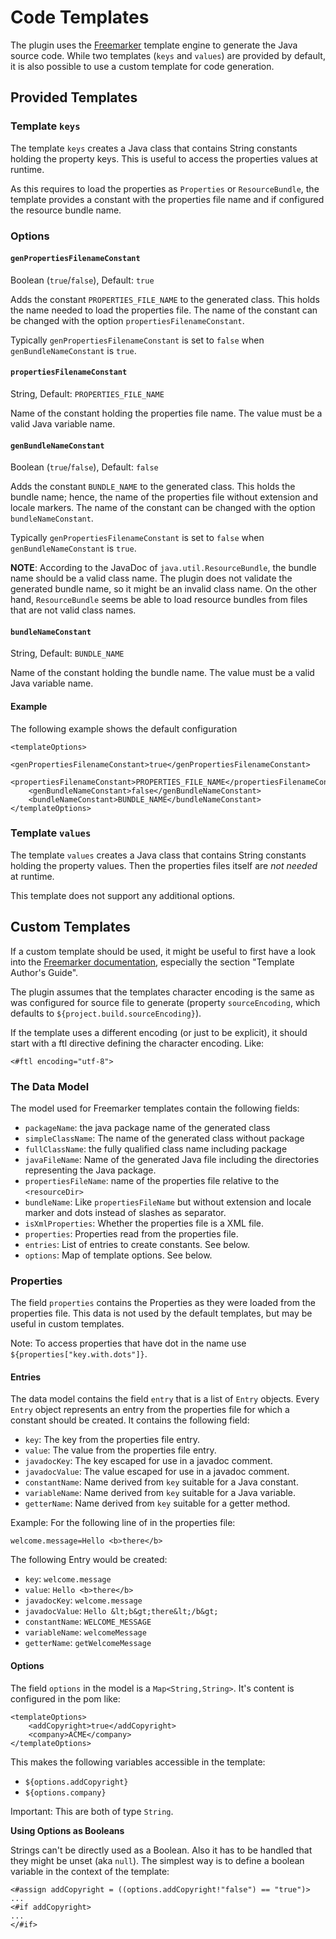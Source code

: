 
# Code Templates

The plugin uses the [Freemarker] template engine to generate the Java source
code. While two templates (`keys` and `values`) are provided by default, it is
also possible to use a custom template for code generation.

## Provided Templates

### Template `keys`

The template `keys` creates a Java class that contains String constants holding
the property keys. This is useful to access the properties values at runtime.

As this requires to load the properties as `Properties` or `ResourceBundle`,
the template provides a constant with the properties file name and if configured
the resource bundle name.

### Options

#### `genPropertiesFilenameConstant`
Boolean (`true`/`false`), Default: `true`

Adds the constant `PROPERTIES_FILE_NAME` to the generated class. This holds
the name needed to load the properties file. The name of the constant can be
changed with the option `propertiesFilenameConstant`.

Typically `genPropertiesFilenameConstant` is set to `false` when
`genBundleNameConstant` is `true`.

#### `propertiesFilenameConstant`
String, Default: `PROPERTIES_FILE_NAME`

Name of the constant holding the properties file name. The value must be a
valid Java variable name.

#### `genBundleNameConstant`
Boolean (`true`/`false`), Default: `false`

Adds the constant `BUNDLE_NAME` to the generated class. This holds the bundle
name; hence, the name of the properties file without extension and locale
markers. The name of the constant can be changed with the option
`bundleNameConstant`.

Typically `genPropertiesFilenameConstant` is set to `false` when
`genBundleNameConstant` is `true`.

**NOTE**: According to the JavaDoc of `java.util.ResourceBundle`, the bundle name
should be a valid class name. The plugin does not validate the generated bundle
name, so it might be an invalid class name. On the other hand, `ResourceBundle`
seems be able to load resource bundles from files that are not valid class names.

#### `bundleNameConstant`
String, Default: `BUNDLE_NAME`

Name of the constant holding the bundle name. The value must be a valid Java
variable name.

#### Example

The following example shows the default configuration
```
<templateOptions>
    <genPropertiesFilenameConstant>true</genPropertiesFilenameConstant>
    <propertiesFilenameConstant>PROPERTIES_FILE_NAME</propertiesFilenameConstant>
    <genBundleNameConstant>false</genBundleNameConstant>
    <bundleNameConstant>BUNDLE_NAME</bundleNameConstant>
</templateOptions>
```

### Template `values`

The template `values` creates a Java class that contains String constants holding
the property values. Then the properties files itself are _not needed_ at runtime.

This template does not support any additional options.


## Custom Templates

If a custom template should be used, it might be useful to first have a look
into the [Freemarker documentation], especially the section "Template Author's
Guide".

The plugin assumes that the templates character encoding is the same as was
configured for source file to generate (property `sourceEncoding`, which defaults
to `${project.build.sourceEncoding}`).

If the template uses a different encoding (or just to be explicit), it should
start with a ftl directive defining the character encoding. Like:

```
<#ftl encoding="utf-8">
```

### The Data Model

The model used for Freemarker templates contain the following fields:

* `packageName`: the java package name of the generated class
* `simpleClassName`: The name of the generated class without package
* `fullClassName`: the fully qualified class name including package
* `javaFileName`: Name of the generated Java file including the directories
  representing the Java package.
* `propertiesFileName`: name of the properties file relative to the
  `<resourceDir>`
* `bundleName`: Like `propertiesFileName` but without extension and locale
  marker and dots instead of slashes as separator.
* `isXmlProperties`: Whether the properties file is a XML file.
* `properties`: Properties read from the properties file.
* `entries`: List of entries to create constants. See below.
* `options`: Map of template options. See below.

### Properties

The field `properties` contains the Properties as they were loaded from the properties file.
This data is not used by the default templates, but may be useful in custom templates.

Note: To access properties that have dot in the name use `${properties["key.with.dots"]}`.

#### Entries

The data model contains the field `entry` that is a list of `Entry` objects.
Every `Entry` object represents an entry from the properties file for which a
constant should be created. It contains the following field:

* `key`: The key from the properties file entry.
* `value`: The value from the properties file entry.
* `javadocKey`: The key escaped for use in a javadoc comment.
* `javadocValue`: The value escaped for use in a javadoc comment.
* `constantName`: Name derived from `key` suitable for a Java constant.
* `variableName`: Name derived from `key` suitable for a Java variable.
* `getterName`: Name derived from `key` suitable for a getter method.

Example: For the following line of in the properties file:

```
welcome.message=Hello <b>there</b>
```

The following Entry would be created:

* `key`: `welcome.message`
* `value`: `Hello <b>there</b>`
* `javadocKey`: `welcome.message`
* `javadocValue`: `Hello &lt;b&gt;there&lt;/b&gt;`
* `constantName`: `WELCOME_MESSAGE`
* `variableName`: `welcomeMessage`
* `getterName`: `getWelcomeMessage`

#### Options

The field `options` in the model is a `Map<String,String>`. It's content is
configured in the pom like:

```
<templateOptions>
    <addCopyright>true</addCopyright>
    <company>ACME</company>
</templateOptions>
```

This makes the following variables accessible in the template:

* `${options.addCopyright}`
* `${options.company}`

Important: This are both of type `String`.

__Using Options as Booleans__

Strings can't be directly used as a Boolean. Also it has to be handled
that they might be unset (aka `null`).  The simplest way is to define a boolean
variable in the context of the template:

```
<#assign addCopyright = ((options.addCopyright!"false") == "true")>
...
<#if addCopyright>
...
</#if>
```

[Freemarker]: https://freemarker.apache.org/
[Freemarker documentation]: https://freemarker.apache.org/docs/index.html

